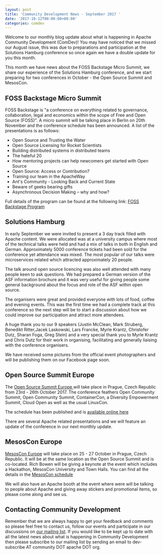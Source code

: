 ```yaml
---
layout: post
title: 'Community Development News - September 2017 '
date: '2017-10-12T00:00:00+00:00'
categories: comdev
---
```

Welcome to our monthly blog update about what is happening in Apache Community Development (ComDev)!  You may have noticed that we missed our August issue, this was due to preparations and participation at the Solutions Hamburg conference so once again we have a double update for you this month. 

This month we have news about the FOSS Backstage Micro Summit, we share our experience of the Solutions Hamburg conference, and we start preparing for two conferences in October - the Open Source Summit and MesosCon.

 <h2>FOSS Backstage Micro Summit</h2>FOSS Backstage is "a conference on everything related to governance, collaboration, legal and economics within the scope of Free and Open Source (FOSS)". A micro summit will be talking place in Berlin on 20th November and the conference schedule has been announced. A list of the presentations is as follows:
<ul><li>Open Source and Trusting the Water</li><li>Open Source Licensing for Rocket Scientists</li><li>Building distributed systems in distributed teams</li><li>The hateful 20 </li><li>How mentoring projects can help newcomers get started with Open Source</li><li>Open Source: Access or Contribution?</li><li>Training our team in the ApacheWay </li><li>Ant's Community - Looking Back and Current State</li><li>Beware of geeks bearing gifts</li><li>Asynchronous Decision Making – why and how?</li></ul>

Full details of the program can be found at the following link: <a href="https://berlinbuzzwords.de/17/news/foss-backstage-micro-summit-program-online-now" target="external">FOSS Backstage Program</a>

 <h2>Solutions Hamburg</h2>In early September we were invited to present a 3 day track filled with Apache content. We were allocated was at a university campus where most of the technical talks were held and had a mix of talks in both in English and German. Approximately 5000 conference tickets had been sold for the conference yet attendance was mixed. The most popular of our talks were microservices related which attracted approximately 20 people.

The talk around open source licencing was also well attended with many people keen to ask questions. We had prepared a German version of the ASF information brochure and it was very useful for giving people some general background about the focus and role of the ASF within open source. 

The organisers were great and provided everyone with lots of food, coffee and evening events. This was the first time we had a complete track at this conference so the next step will be to start a discussion about how we could improve our participation and attract more attendees. 

A huge thank you to our 9 speakers (Justin McClean, Mark Struberg, Benedikt Ritter,Jacek Laskowski, Lars Francke, Myrle Krantz, Christofer Dutz, Sharan Foga, Greg Stein) and a very special thank you to Myrle Krantz and Chris Dutz for their work in organising, facilitating and generally liaising with the conference organisers. 

We have received some pictures from the official event photographers and will be publishing them on our Facebook page soon.

 <h2>Open Source Summit Europe</h2>The <a href="http://events.linuxfoundation.org/events/open-source-summit-europe" target="external">Open Source Summit Europe </a> will take place in Prague, Czech Republic from 23rd - 26th October 2017. The conference feathers Open Community Summit, Open Community Summit, ContainerCon, a Diversity Empowerment Summit, Cloud Open as well as the usual LinuxCon.

The schedule has been published and is  <a href="http://events.linuxfoundation.org/events/open-source-summit-europe/program/schedule" target="external"> available online here</a> 

There are several Apache related presentations and we will feature an update of the conference in our next monthly update.

<h2>MesosCon Europe</h2><a href="http://events.linuxfoundation.org/events/mesoscon-europe" target="external"> MesosCon Europe</a> will take place on 25 - 27 October in Prague, Czech Republic. It will be at the same location as the Open Source Summit and is co-located. Rich Bowen will be giving a keynote at the event which includes a Hackathon, MesosCon University and Town Halls. You can find all the details in the <a href="http://events.linuxfoundation.org/events/mesoscon-europe/program/schedule" target="external">MesosCon schedule  </a> 

We will also have an Apache booth at the event where were will be talking to people about Apache and giving away stickers and promotional items, so please come along and see us.

<h2>Contacting Community Development</h2>Remember that we are always happy to get your feedback and comments so please feel free to contact us, follow our events and participate in our discussions on <a href="https://s.apache.org/qdrd">our mailing list</a>. If you would like to be kept up to date with all the latest news about what is happening in Community Development then please subscribe to our mailing list by sending an email to dev-subscribe AT community DOT apache DOT org.
